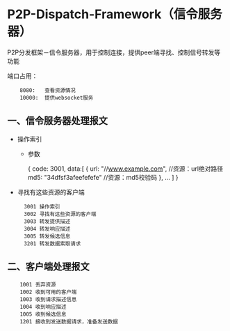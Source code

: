# P2P-Dispatch-Framework（信令服务器）
P2P分发框架－信令服务器，用于控制连接，提供peer端寻找、控制信号转发等功能

端口占用：

        8080:   查看资源情况
        10000:  提供websocket服务


## 一、信令服务器处理报文
* 操作索引
    * 参数

        {
            code:           3001,
            data:[
                {
                    url:    "//www.example.com",            //资源：url绝对路径
                    md5:    "34dfsf3afeefefefe"             //资源：md5校验码
                },
                ...
            ]
        }
* 寻找有这些资源的客户端

        3001 操作索引
        3002 寻找有这些资源的客户端
        3003 转发提供描述
        3004 转发响应描述
        3005 转发候选信息
        3201 转发数据索取请求

## 二、客户端处理报文

        1001 丢弃资源
        1002 收到可用的客户端
        1003 收到请求描述信息
        1004 收到响应描述
        1005 收到候选信息
        1201 接收到发送数据请求，准备发送数据